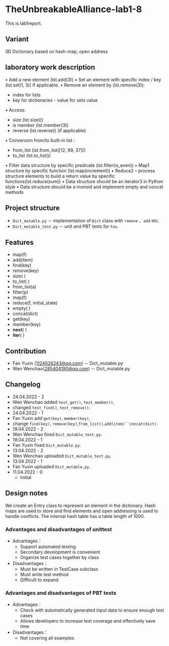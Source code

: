 # TheUnbreakableAlliance-lab1-8

This is lab1report.

## Variant

(8) Dictionary based on hash-map, open address

## laboratory work description

• Add a new element  (lst.add(3))
• Set an element with specific index / key (lst.set(1, 3)) if applicable.
• Remove an element by (lst.remove(3)):

- index for lists
- key for dictionaries - value for sets value

• Access:

- size (lst.size())
- is member (lst.member(3))
- reverse (lst.reverse() (if applicable)

• Conversion from/to built-in list :

- from_list (lst.from_list([12, 99, 37]))
- to_list (lst.to_list())

• Filter data structure by specific predicate (lst.filter(is_even))
• Map1 structure by specific function (lst.map(increment))
• Reduce2 – process structure elements to build a return value by specific functions(lst.reduce(sum))
• Data structure should be an iterator3 in Python style
• Data structure should be a monoid and implement empty and concat methods

## Project structure

- `Dict_mutable.py` -- implementation of `Dict` class with `remove` 、`add` etc.
- `Dict_mutable_test.py` -- unit and PBT tests for `Foo`.

## Features

- map(f)
- add(item)
- find(key)
- remove(key)
- size( )
- to_list( )
- from_list(a)
- filter(p)
- map(f)
- reduce(f, initial_state)
- empty( )
- concat(dict)
- get(key)
- member(key)
- __next__( )
- __iter__( )

## Contribution

- Fan Yuxin (1124626243@qq.com) -- Dict_mutable.py
- Wen Wenchao(285404190@qq.com) -- Dict_mutable.py

## Changelog

- 24.04.2022 - 2
- Wen Wenchao added `test_get()`, `test_member()`, 
- changed  `test_find()`, `test_remove()`.
- 24.04.2022 - 1
- Fan Yuxin add `get(key)`, `member(key)`, 
- change  `find(key)`, `remove(key)`,`from_list()`,`add(item)``concat(dict)`.
- 19.04.2022 - 2
- Wen Wenchao fixed `Dict_mutable_test.py`.
- 19.04.2022 - 1
- Fan Yuxin fixed `Dict_mutable.py`.
- 13.04.2022 - 2
- Wen Wenchao uploaded `Dict_mutable_test.py`.
- 13.04.2022 - 1
- Fan Yuxin uploaded `Dict_mutable.py`.
- 11.04.2022 - 0
  - Initial

## Design notes

We create an Entry class to represent an element in the dictionary.
Hash maps are used to store and find elements and open addressing
is used to handle conflicts. The internal hash table has a table length of 1000.
 
 ### Advantages and disadvantages of unittest

 * Advantages：
   * Support automated testing
   * Secondary development is convenient
   * Organize test cases together by class
 * Disadvantages：
   * Must be written in TestCase subclass
   * Must write test method
   * Difficult to expand

 ### Advantages and disadvantages of PBT tests

 * Advantages：
   * Check with automatically generated input data to ensure enough test cases
   * Allows developers to increase test coverage and effectively save time
 * Disadvantages：
   * Not covering all examples
